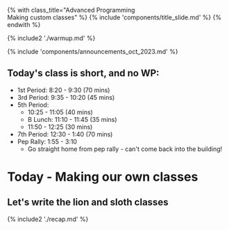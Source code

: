 {% with class_title="Advanced Programming </br>
    Making custom classes" %}
{% include 'components/title_slide.md' %}
{% endwith %}

{% include2 './warmup.md' %}


{% include 'components/announcements_oct_2023.md' %}


## Today's class is short, and no WP:
- 1st Period: 8:20 - 9:30 (70 mins)
- 3rd Period: 9:35 - 10:20 (45 mins)
- 5th Period: 
    - 10:25 - 11:05 (40 mins)
    - B Lunch: 11:10 - 11:45 (35 mins)
    - 11:50 - 12:25 (30 mins)
- 7th Period: 12:30 - 1:40 (70 mins)
- Pep Rally: 1:55 - 3:10
    - Go straight home from pep rally - can't come back into the building!


# Today - Making our own classes

## Let's write the lion and sloth classes









{% include2 './recap.md' %}

